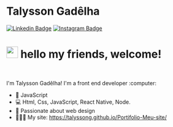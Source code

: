 <h1> Talysson Gadêlha </h1>


[![Linkedin Badge](https://img.shields.io/badge/-Linkedin-6633cc?style=for-the-badge&logo=Linkedin&logoColor=white&link=https://www.linkedin.com/in/talysson-gadêlha-a174561b3/)](https://www.linkedin.com/in/talysson-gadêlha-a174561b3/)
[![Instagram Badge](https://img.shields.io/badge/-Instagram-6633cc?style=for-the-badge&logo=Instagram&logoColor=white&link=https://www.instagram.com/talyssongl/?hl=pt-br)](https://www.instagram.com/talyssongl/?hl=pt-br) 



# <img src="https://media.giphy.com/media/hvRJCLFzcasrR4ia7z/giphy.gif" width="30px"> hello my friends, welcome! <br>
<br>
<p>
I'm Talysson Gadêlha!
I'm a front end  developer :computer:
</p>

- :yellow_heart: JavaScript
- :computer:   Html, Css, JavaScript, React Native, Node.
- 💬   Passionate about web design <br>
- 👨🏻‍💻 My site: https://talyssong.github.io/Portifolio-Meu-site/
